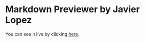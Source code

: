 # Markdown Previewer by Javier Lopez

You can see it live by clicking [here](https://klkjavi93.github.io/Markdown-Previewer/).

